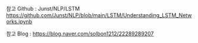 참고 Github : Junst/NLP/LSTM https://github.com/Junst/NLP/blob/main/LSTM/Understanding_LSTM_Networks.ipynb

참고 Blog : https://blog.naver.com/solbon1212/22289289207
